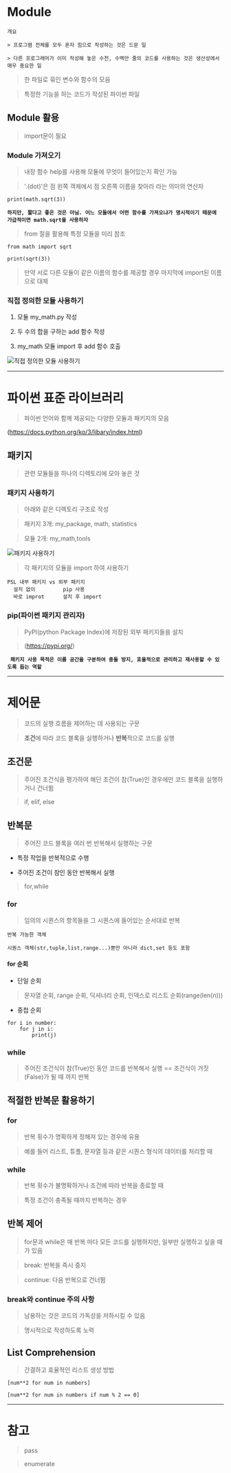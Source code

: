 # Module

```
개요

> 프로그램 전체를 모두 혼자 힘으로 작성하는 것은 드문 일

> 다른 프로그래머가 이미 작성해 놓은 수천, 수백만 줄의 코드를 사용하는 것은 생산성에서 매우 중요한 일
```

> 한 파일로 묶인 변수와 함수의 모음

> 특정한 기능을 하는 코드가 작성된 파이썬 파일

## Module 활용

> import문이 필요

### Module 가져오기

> 내장 함수 help를 사용해 모듈에 무엇이 들어있는지 확인 가능

>'.(dot)'은 점 왼쪽 객체에서 점 오른쪽 이름을 찾아라 라는 의미의 연산자

`` print(math.sqrt(3)) ``

**``하지만, 짧다고 좋은 것은 아님. 어느 모듈에서 어떤 함수를 가져오냐가 명시적이기 때문에 가급적이면 math.sqrt을 사용하자``**

> from 절을 활용해 특정 모듈을 미리 참조

```
from math import sqrt

print(sqrt(3))
```

> 만약 서로 다른 모듈이 같은 이름의 함수를 제공할 경우 마지막에 import된 이름으로 대체

### 직접 정의한 모듈 사용하기

1. 모듈 my_math.py 작성

2. 두 수의 합을 구하는 add 함수 작성

3. my_math 모듈 import 후 add 함수 호출

![직접 정의한 모듈 사용하기](https://github.com/Demopeu/TLI/assets/156268475/a9866989-fca0-40b4-89d7-a7968d52c416)

---

# 파이썬 표준 라이브러리

> 파이썬 언어와 함께 제공되는 다양한 모듈과 패키지의 모음

(https://docs.python.org/ko/3/libary/index.html)

## 패키지

> 관련 모듈들을 하나의 디렉토리에 모아 놓은 것

### 패키지 사용하기

> 아래와 같은 디렉토리 구조로 작성

> 패키지 3개: my_package, math, statistics

> 모듈 2개: my_math,tools

![패키지 사용하기](https://github.com/Demopeu/TLI/assets/156268475/f63f8ef1-1141-445b-8820-9c2b05b91d70)

> 각 패키지의 모듈을 import 하여 사용하기

```
PSL 내부 패키지 vs 외부 패키지
  설치 없이         pip 사용
  바로 improt      설치 후 import

```

### pip(파이썬 패키지 관리자)

> PyPI(python Package Index)에 저장된 외부 패키지들을 설치

> (https://pypi.org/)

**`` 패키지 사용 목적은 이름 공간을 구분하여 충돌 방지, 효율적으로 관리하고 재사용할 수 있도록 돕는 역할``**

---

# 제어문

> 코드의 실행 흐름을 제어하는 데 사용되는 구문

> **조건**에 따라 코드 블록을 실행하거나 **반복**적으로 코드를 실행

## 조건문

> 주어진 조건식을 평가하여 해단 조건이 참(True)인 경우에만 코드 블록을 실행하거나 건너뜀

> if, elif, else

## 반복문

> 주어진 코드 블록을 여러 번 반복해서 실행하는 구문

- 특정 작업을 반복적으로 수행

- 주어진 조건이 참인 동안 반복해서 실행

> for,while

### for

> 임의의 시퀀스의 항목들을 그 시퀀스에 들어있는 순서대로 반복

```
반복 가능한 객체

시퀀스 객체(str,tuple,list,range...)뿐만 아니라 dict,set 등도 포함
```

#### for 순회

- 단일 순회

> 문자열 순회, range 순회, 딕셔너리 순회, 인덱스로 리스트 순회(range(len(n)))

- 중첩 순회

```
for i in number:
    for j in i:
        print(j)
```

### while

> 주어진 조건식이 참(True)인 동안 코드를 반복해서 실행 == 조건식이 거짓(False)가 될 때 까지 반복

## 적절한 반복문 활용하기

### for

> 반복 횟수가 명확하게 정해져 있는 경우에 유용

> 예를 들어 리스트, 튜플, 문자열 등과 같은 시퀀스 형식의 데이터를 처리할 때

### while

> 반복 횟수가 불명확하거나 조건에 따라 반복을 종료할 때

> 특정 조건이 충족될 때까지 반복하는 경우

## 반복 제어

> for문과 while은 매 반복 마다 모든 코드를 실행하지만, 일부만 실행하고 싶을 때가 있음

> break: 반복을 즉시 중지

> continue: 다음 반복으로 건너뜀

### break와 continue 주의 사항

> 남용하는 것은 코드의 가독성을 저하시킬 수 있음

> 명시적으로 작성하도록 노력

## List Comprehension

> 간결하고 효율적인 리스트 생성 방법

```
[num**2 for num in numbers]
```

```
[num**2 for num in numbers if num % 2 == 0]
```

---

# 참고

> pass

>enumerate
